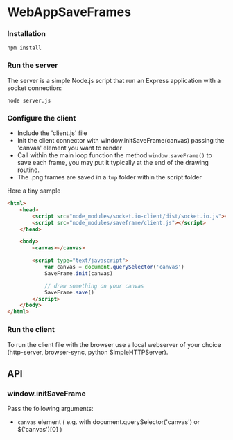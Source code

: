 # WebAppSaveFrames


### Installation

	npm install


### Run the server

The server is a simple Node.js script that run an Express application with a socket connection:

	node server.js


### Configure the client

- Include the 'client.js' file
- Init the client connector with window.initSaveFrame(canvas) passing the 'canvas' element you want to render
- Call within the main loop function the method ```window.saveFrame()``` to save each frame, you may put it typically at the end of the drawing routine.
- The .png frames are saved in a ```tmp``` folder within the script folder

Here a tiny sample

```html
<html>
	<head>
		<script src="node_modules/socket.io-client/dist/socket.io.js"></script>
		<script src="node_modules/saveframe/client.js"></script>
	</head>

	<body>
		<canvas></canvas>

		<script type="text/javascript">
			var canvas = document.querySelector('canvas')
			SaveFrame.init(canvas)

			// draw something on your canvas
			SaveFrame.save()
		</script>
	</body>
</html>

```


### Run the client

To run the client file with the browser use a local webserver of your choice (http-server, browser-sync, python SimpleHTTPServer).



## API

### window.initSaveFrame

Pass the following arguments:

- ```canvas``` element ( e.g. with document.querySelector('canvas') or $('canvas')[0] )